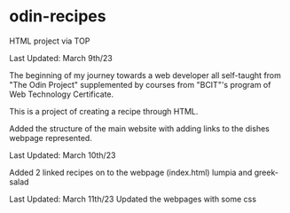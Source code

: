 # odin-recipes
HTML project via TOP

Last Updated: March 9th/23

The beginning of my journey towards a web developer all self-taught from "The Odin Project" supplemented by courses from "BCIT"'s program of Web Technology Certificate.

This is a project of creating a recipe through HTML.


Added the structure of the main website with adding links to the dishes webpage represented.

Last Updated: March 10th/23

Added 2 linked recipes on to the webpage (index.html)
lumpia and greek-salad


Last Updated: March 11th/23
Updated the webpages with some css 